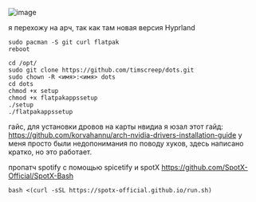 ![image](https://github.com/timscreep/dots/assets/81462085/3ad92418-eea9-4fbb-9db1-007433df08d8)



я перехожу на арч, так как там новая версия Hyprland
```
sudo pacman -S git curl flatpak
reboot
```
```
cd /opt/
sudo git clone https://github.com/timscreep/dots.git
sudo chown -R <имя>:<имя> dots
cd dots
chmod +x setup
chmod +x flatpakappssetup
./setup
./flatpakappssetup
```

гайс, для установки дровов на карты нвидиа я юзал этот гайд:
https://github.com/korvahannu/arch-nvidia-drivers-installation-guide
у меня просто были недопонимания по поводу хуков, здесь написано кратко, но это работает.




пропатч spotify с помощью spicetify и spotX
https://github.com/SpotX-Official/SpotX-Bash
```
bash <(curl -sSL https://spotx-official.github.io/run.sh)
```
